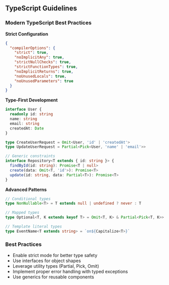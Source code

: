 ## TypeScript Guidelines

### Modern TypeScript Best Practices

**Strict Configuration**
```json
{
  "compilerOptions": {
    "strict": true,
    "noImplicitAny": true,
    "strictNullChecks": true,
    "strictFunctionTypes": true,
    "noImplicitReturns": true,
    "noUnusedLocals": true,
    "noUnusedParameters": true
  }
}
```

**Type-First Development**
```typescript
interface User {
  readonly id: string
  name: string
  email: string
  createdAt: Date
}

type CreateUserRequest = Omit<User, 'id' | 'createdAt'>
type UpdateUserRequest = Partial<Pick<User, 'name' | 'email'>>

// Generic constraints
interface Repository<T extends { id: string }> {
  findById(id: string): Promise<T | null>
  create(data: Omit<T, 'id'>): Promise<T>
  update(id: string, data: Partial<T>): Promise<T>
}
```

**Advanced Patterns**
```typescript
// Conditional types
type NonNullable<T> = T extends null | undefined ? never : T

// Mapped types
type Optional<T, K extends keyof T> = Omit<T, K> & Partial<Pick<T, K>>

// Template literal types
type EventName<T extends string> = `on${Capitalize<T>}`
```

### Best Practices
- Enable strict mode for better type safety
- Use interfaces for object shapes
- Leverage utility types (Partial, Pick, Omit)
- Implement proper error handling with typed exceptions
- Use generics for reusable components